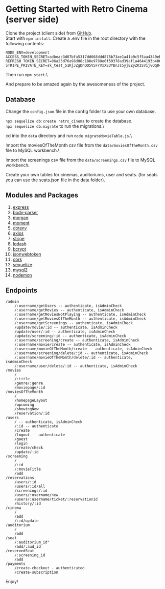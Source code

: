 # Getting Started with Retro Cinema (server side)

Clone the project (client side) from [GitHub](https://github.com/thTs0ustas/groupProjectTeam2s.git).\
Start with `npm install`.
Create a .env file in the root directory with the following contents:

    NODE_ENV=development
    ACCESS_TOKEN_SECRET=adbeac3d07bfa5317dd668ddd875b73ae1a41b9c5f5aa4340eb347947cd3642dfec38b83e8a7b01a183830d0a38ff4ec6523e47156cb6ade65e7f55ae0d9a1c5
    REFRESH_TOKEN_SECRET=06a25d76a98d08c188e9788e0f59378ad39af1a4644193b4861c1183c016d82dc52efeb47611880bb9cf178e67b299a0043f8a3a6c70ecaca507e9b832c1ec2a
    STRIPE_PRIVATE_KEY=sk_test_51KjJZgDnQQ5V5FrVxXS3YBnJz5yjEZyZKzSVijvQq84KlOBafGeL9Emh84VUulrYKWMZFHvjKYzHzEXTgKkF7Ul200LrTX5V62

Then run `npm start`.\

And prepare to be amazed again by the awesomeness of the project.

## Database

Change the `config.json` file in the config folder to use your own database.

`npx sequelize db:create retro_cinema` to create the database.\
`npx sequelize db:migrate` to run the migrations.\

cd into the `data` directory and run `node migrateMovieTable.js`.\

Import the moviesOfTheMonth csv file from the `data/moviesOfTheMonth.csv` file to MySQL workbench.\

Import the screenings csv file from the `data/screenings.csv` file to MySQL workbench.

Create your own tables for cinemas, auditoriums, user and seats. (for seats you can use the seats.json file in the data folder).

## Modules and Packages

1. [express](https://expressjs.com/en/api.html)
2. [body-parser](https://www.npmjs.com/package/body-parser)
3. [morgan](https://www.npmjs.com/package/morgan)
4. [moment](https://www.npmjs.com/package/moment)
5. [dotenv](https://www.npmjs.com/package/dotenv)
6. [axios](http://www.axios-js.com/)
7. [stripe](https://stripe.com/docs/api)
8. [lodash](https://lodash.com/)
9. [bcrypt](https://www.npmjs.com/package/bcrypt)
10. [jsonwebtoken](https://www.npmjs.com/package/jsonwebtoken)
11. [cors](https://www.npmjs.com/package/cors)
12. [sequelize](https://sequelize.org/)
13. [mysql2](https://www.npmjs.com/package/mysql2)
14. [nodemon](https://www.npmjs.com/package/nodemon)

## Endpoints

    /admin
        /:username/getUsers -- authenticate, isAdminCheck
        /:username/getMovies -- authenticate, isAdminCheck
        /:username/getMoviesNotPlaying -- authenticate, isAdminCheck
        /:username/getMoviesOfTheMonth -- authenticate, isAdminCheck
        /:username/getScreenings -- authenticate, isAdminCheck
        /update/movie/:id -- authenticate, isAdminCheck
        /update/user/:id -- authenticate, isAdminCheck
        /update/screening/:id -- authenticate, isAdminCheck
        /:username/screening/create -- authenticate, isAdminCheck
        /:username/movie/create -- authenticate, isAdminCheck
        /:username/movieOfTheMonth/create -- authenticate, isAdminCheck
        /:username/screening/delete/:id -- authenticate, isAdminCheck
        /:username/movieOfTheMonth/delete/:id -- authenticate, isAdminCheck
        /:username/user/delete/:id -- authenticate, isAdminCheck
    /movies
        /
        /:title
        /genre/:genre
        /moviepage/:id
    /moviesOfTheMonth
        /
        /homepageLayout
        /upcoming
        /showingNow
        /reservation/:id
    /users
        / -- authenticate, isAdminCheck
        /:id -- authenticate
        /create
        /logout -- authenticate
        /guest
        /login
        /create/check
        /update/:id
    /screening
        /
        /:id
        /:movieTitle
        /add
    /reservations
        /users/:id
        /users/:id/all
        /screenings/:id
        /users/:username/new
        /users/:username/ticket/:reservationId
        /history/:id
    /cinema
        /
        /add
        /:id/update
    /auditorium
        /
        /add
    /seat
        /:auditorium_id"
        /add/:aud_id
    /reservedSeat
        /:screening_id
        /add
    /payments
        /create-checkout - authenticated
        /create-subscription

Enjoy!
